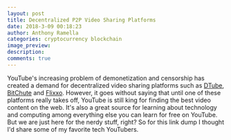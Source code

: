 ```yaml
---
layout: post
title: Decentralized P2P Video Sharing Platforms
date: 2018-3-09 00:18:23
author: Anthony Ramella
categories: cryptocurrency blockchain
image_preview:
description:
comments: true
---
```


YouTube's increasing problem of demonetization and censorship has created a demand for decentralized video sharing platforms such as [DTube](https://d.tube/), [BitChute](https://www.bitchute.com/) and [Flixxo](http://www.flixxo.com/). However, it goes without saying that until one of these platforms really takes off, YouTube is still king for finding the best video content on the web. It's also a great source for learning about technology and computing among everything else you can learn for free on YouTube. But we are just here for the nerdy stuff, right? So for this link dump I thought I'd share some of my favorite tech YouTubers.
